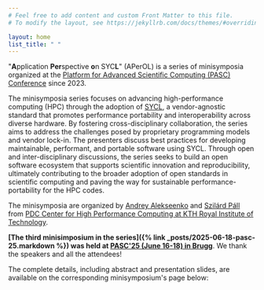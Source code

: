 ```yaml
---
# Feel free to add content and custom Front Matter to this file.
# To modify the layout, see https://jekyllrb.com/docs/themes/#overriding-theme-defaults

layout: home
list_title: " "
---
```


"**A**pplication **Per**spective **o**n SYC**L**" (APerOL) is a series
of minisymposia organized at the [Platform for Advanced Scientific Computing (PASC) Conference](https://www.pasc-conference.org/)
since 2023.

The minisymposia series focuses on advancing high-performance computing (HPC) through the adoption of [SYCL](https://www.khronos.org/sycl/), a vendor-agnostic standard
that promotes performance portability and interoperability across diverse hardware.
By fostering cross-disciplinary collaboration, the series aims to address the challenges posed by proprietary programming
models and vendor lock-in.
The presenters discuss best practices for developing maintainable, performant, and portable software using SYCL.
Through open and inter-disciplinary discussions,
the series seeks to build an open software ecosystem that supports scientific innovation and reproducibility,
ultimately contributing to the broader adoption of open standards in scientific computing and paving
the way for sustainable performance-portability for the HPC codes.

The minisymposia are organized by
<a href="https://www.kth.se/profile/andreyal">Andrey Alekseenko</a>
and
<a href="https://www.kth.se/profile/pszilard">Szilárd Páll</a>
from
[PDC Center for High Performance Computing at KTH Royal Institute of Technology](https://www.pdc.kth.se/).

**[The third minisimposium in the series]({% link _posts/2025-06-18-pasc-25.markdown %}) was held at [PASC'25 (June 16-18) in Brugg](https://pasc25.pasc-conference.org/)**.
We thank the speakers and all the attendees!

The complete details, including abstract and presentation slides, are available on the corresponding minisymposium's page below:

